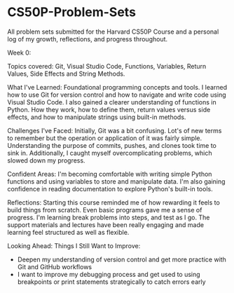# CS50P-Problem-Sets

All problem sets submitted for the Harvard CS50P Course and a personal log of my growth, reflections, and progress throughout.


Week 0:

Topics covered:  Git, Visual Studio Code, Functions, Variables, Return Values, Side Effects and String Methods.

What I've Learned:
Foundational programming concepts and tools. I learned how to use Git for version control and how to navigate and write code using Visual Studio Code. I also gained a clearer understanding of functions in Python. How they work, how to define them, return values versus side effects, and how to manipulate strings using built-in methods.

Challenges I've Faced:
Initially, Git was a bit confusing. Lot's of new terms to remember but the operation or application of it was fairly simple. Understanding the purpose of commits, pushes, and clones took time to sink in. Additionally, I caught myself overcomplicating problems, which slowed down my progress.

Confident Areas:
I'm becoming comfortable with writing simple Python functions and using variables to store and manipulate data. I'm also gaining confidence in reading documentation to explore Python's built-in tools.

Reflections:
Starting this course reminded me of how rewarding it feels to build things from scratch. Even basic programs gave me a sense of progress. I'm learning break problems into steps, and test as I go. The support materials and lectures have been really engaging and made learning feel structured as well as flexible.

Looking Ahead:
Things I Still Want to Improve:
- Deepen my understanding of version control and get more practice with Git and GitHub workflows
- I want to improve my debugging process and get used to using breakpoints or print statements strategically to catch errors early

